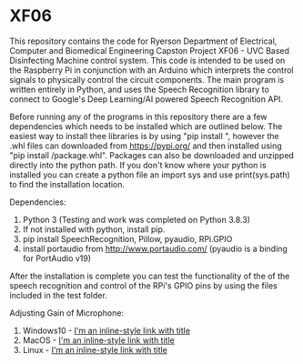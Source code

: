 # XF06
This repository contains the code for Ryerson Department of Electrical, Computer and Biomedical Engineering Capston Project XF06 - UVC Based Disinfecting Machine control system.
This code is intended to be used on the Raspberry Pi in conjunction with an Arduino which interprets the control signals to physically control the circuit components.
The main program is written entirely in Python, and uses the Speech Recognition library to connect to Google's Deep Learning/AI powered Speech Recognition API.

Before running any of the programs in this repository there are a few dependencies which needs to be installed which are outlined below. The easiest way to install thee libraries
is by using "pip install <package name>", however the .whl files can downloaded from  https://pypi.org/ and then installed using "pip install <directory>/package.whl".
Packages can also be downloaded and unzipped directly into the python path. If you don't know where your python is installed you can create a python file an import sys and
use print(sys.path) to find the installation location.

Dependencies:

1. Python 3 (Testing and work was completed on Python 3.8.3)
2. If not installed with python, install pip.
3. pip install SpeechRecognition, Pillow, pyaudio, RPi.GPIO
4. install portaudio from http://www.portaudio.com/ (pyaudio is a binding for PortAudio v19)


After the installation is complete you can test the functionality of the of the speech recognition and control of the RPi's GPIO pins by using the files included in the test folder.

Adjusting Gain of Microphone:

1. Windows10 - [I'm an inline-style link with title](https://support.shadowhealth.com/hc/en-us/articles/360007282013-Change-microphone-volume-Windows-10-#:~:text=In%20the%20Sounds%20Settings%20window,adjust%20your%20microphone%20volume%20settings. "Google's Homepage")
2. MacOS - [I'm an inline-style link with title](https://hirevuesupport.zendesk.com/hc/en-us/articles/360028433311-Microphone-Settings-Mac-Apple- "Google's Homepage")
3. Linux - [I'm an inline-style link with title](https://superuser.com/questions/160425/ubuntu-best-way-to-set-microphone-volume-by-command-line "Google's Homepage")
